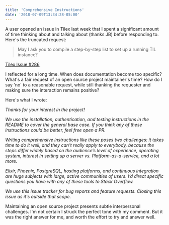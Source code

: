 ```yaml
---
title: 'Comprehensive Instructions'
date: '2018-07-09T13:34:28-05:00'
---
```


A user opened an issue in Tilex last week that I spent a significant amount of
time thinking about and talking about (thanks JB) before responding to. Here's
the truncated request:

> May I ask you to compile a step-by-step list to set up a running TIL
> instance?

[Tilex Issue #286](https://github.com/hashrocket/tilex/issues/286)

I reflected for a long time. When does documentation become too specific?
What's a fair request of an open source project maintainer's time? How do I
say 'no' to a reasonable request, while still thanking the requester and making
sure the interaction remains positive?

Here's what I wrote:

<em> Thanks for your interest in the project!

We use the installation, authentication, and testing instructions in the README
to cover the general base case. If you think any of these instructions could be
better, feel free open a PR.

Writing comprehensive instructions like these poses two challenges: it takes
time to do it well, and they can't really apply to everybody, because the steps
differ widely based on the audience’s level of experience, operating system,
interest in setting up a server vs. Platform-as-a-service, and a lot more.

Elixir, Phoenix, PostgreSQL, hosting platforms, and continuous integration are
huge subjects with large, active communities of users. I’d direct specific
questions you have with any of these tools to Stack Overflow.

We use this issue tracker for bug reports and feature requests. Closing this
issue as it's outside that scope.  </em>

Maintaining an open source project presents subtle interpersonal challenges.
I'm not certain I struck the perfect tone with my comment. But it was the right
answer for me, and worth the effort to try and answer well.
